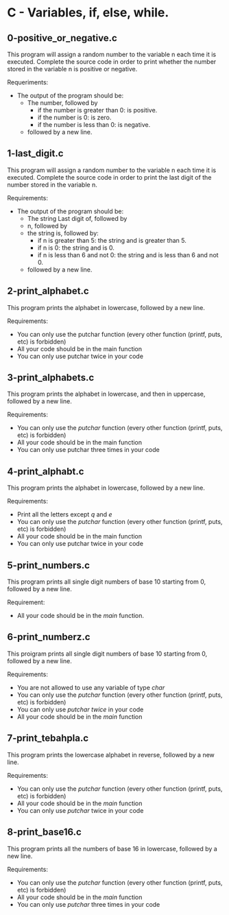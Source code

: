 # C - Variables, if, else, while.

## 0-positive_or_negative.c

This program will assign a random number to the variable n each time it is executed. Complete the source code in order to print whether the number stored in the variable n is positive or negative.

Requeriments:

- The output of the program should be:
  - The number, followed by
    - if the number is greater than 0: is positive.
    - if the number is 0: is zero.
    - if the number is less than 0: is negative.
  - followed by a new line.

## 1-last_digit.c

This program will assign a random number to the variable n each time it is executed. Complete the source code in order to print the last digit of the number stored in the variable n.

Requirements:

- The output of the program should be:
  - The string Last digit of, followed by
  - n, followed by
  - the string is, followed by:
    - if n is greater than 5: the string and is greater than 5.
    - if n is 0: the string and is 0.
    - if n is less than 6 and not 0: the string and is less than 6 and not 0.
  - followed by a new line.

## 2-print_alphabet.c

This program prints the alphabet in lowercase, followed by a new line.

Requirements:

- You can only use the putchar function (every other function (printf, puts, etc) is forbidden)
- All your code should be in the main function
- You can only use putchar twice in your code

## 3-print_alphabets.c

This program prints the alphabet in lowercase, and then in uppercase, followed by a new line.

Requirements:

- You can only use the *putchar* function (every other function (printf, puts, etc) is forbidden)
- All your code should be in the main function
- You can only use putchar three times in your code

## 4-print_alphabt.c

This program prints the alphabet in lowercase, followed by a new line.

Requirements:

- Print all the letters except *q* and *e*
- You can only use the *putchar* function (every other function (printf, puts, etc) is forbidden)
- All your code should be in the main function
- You can only use putchar twice in your code

## 5-print_numbers.c

This program prints all single digit numbers of base 10 starting from 0, followed by a new line.

Requirement:

- All your code should be in the *main* function.

## 6-print_numberz.c

This proigram prints all single digit numbers of base 10 starting from 0, followed by a new line.

Requirements:

- You are not allowed to use any variable of type *char*
- You can only use the *putchar* function (every other function (printf, puts, etc) is forbidden)
- You can only use *putchar twice* in your code
- All your code should be in the *main* function

## 7-print_tebahpla.c

This program prints the lowercase alphabet in reverse, followed by a new line.

Requirements:

- You can only use the *putchar* function (every other function (printf, puts, etc) is forbidden)
- All your code should be in the *main* function
- You can only use *putchar* twice in your code

## 8-print_base16.c

This program prints all the numbers of base 16 in lowercase, followed by a new line.

Requirements:

- You can only use the *putchar* function (every other function (printf, puts, etc) is forbidden)
- All your code should be in the *main* function
- You can only use *putchar* three times in your code
